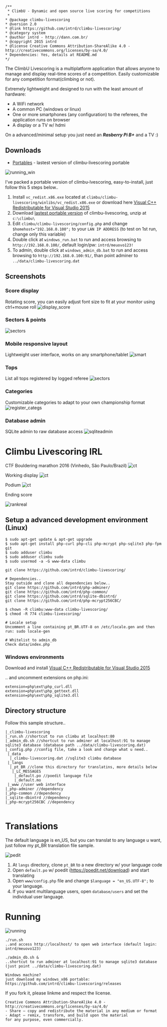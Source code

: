 ```
/**
 * ClimbU - Dynamic and open source live scoring for competitions
 * 
* @package climbu-livescoring
* @version 2.0
* @link https://github.com/intrd/climbu-livescoring/
* @category system
* @author intrd - http://dann.com.br/
* @copyright 2015 intrd
* @license Creative Commons Attribution-ShareAlike 4.0 - http://creativecommons.org/licenses/by-sa/4.0/
* Dependencies: Yes, details at README.md
*/
```

The ClimbU Livescoring is a multiplatform application that allows anyone to manage and display real-time scores of a competition. Easily customizable for any competition format(climbing or not).

Extremely lightweight and designed to run with the least amount of hardware:
- A WiFi network
- A common PC (windows or linux)
- One or more smartphones (any configuration) to the referees, the application runs on browser
- A display or a TV w/ hdmi

On a advanced/minimal setup you just need an ***Rasberry Pi B+*** and a TV :)

## Downloads

* [Portables](https://github.com/intrd/climbu-livescoring/releases) - lastest version of climbu-livescoring portable 

![running_win](/shots/running_win.jpg?raw=true "running_win")

I've packed a portable version of climbu-lvescoring, easy-to-install, just follow this 5 steps below..

1. Install `vc_redist.x86.exe` located at `climbu/climbu-livescoring/winlibs/vc_redist.x86.exe` or download here [Visual C++ Redistributable for Visual Studio 2015](http://www.microsoft.com/en-us/download/details.aspx?id=48145)
2. Download [lastest portable version](https://github.com/intrd/climbu-livescoring/releases) of climbu-livescoring, unzip at `c:\climbu\`
3. Edit `climbu/climbu-livescoring/config.php` and change `$homehost="192.168.0.100";` to your `LAN IP ADDRESS` (to test on 1st run, change only this variable)
4. Double click at `windows_run.bat` to run and access browsing to `http://192.168.0.100/`, default login/pw: `intrd/meuovo123!`
5. To admin, double click at `windows_admin_db.bat` to run and access browsing to `http://192.168.0.100:91/`, than point adminer to `../data/climbu-livescoring.dat`

## Screenshots
### Score display
Rotating score, you can easily adjust font size to fit at your monitor using ctrl+mouse roll
![display_score](/shots/display_score.jpg?raw=true "display_score")

### Sectors & points
![sectors](/shots/sectors.jpg?raw=true "sectors")

### Mobile responsive layout
Lightweight user interface, works on any smartphone/tablet
![smart](/shots/smart.jpg?raw=true "smart")

### Tops 
List all tops registered by logged referee
![sectors](/shots/tops.jpg?raw=true "tops")

### Categories
Customizable categories to adapt to your own championship format
![register_categs](/shots/register_catgs.jpg?raw=true "register_catgs")

### Database admin
SQLite admin to raw database access 
![sqliteadmin](/shots/sqliteadmin.jpg?raw=true "sqliteadmin")


# Climbu Livescoring IRL 
CTF Bouldering marathon 2016 (Vinhedo, São Paulo/Brazil)
![ct](/shots/ct.jpg?raw=true "ct")

Working display
![ct](/shots/end2.jpg?raw=true "ct")

Podium
![ct](/shots/end.jpg?raw=true "end")

Ending score

![rankreal](/shots/rankreal.jpg?raw=true "rankreal")

## Setup a advanced development environment (Linux)
```
$ sudo apt-get update & apt-get upgrade
$ sudo apt-get install php-curl php-cli php-mcrypt php-sqlite3 php-fpm git 
$ sudo adduser climbu
$ sudo adduser climbu sudo
$ sudo usermod -a -G www-data climbu

git clone https://github.com/intrd/climbu-livescoring/

# Dependencies.. 
Stay outside and clone all dependencies below..
git clone https://github.com/intrd/php-adminer/
git clone https://github.com/intrd/php-common/
git clone https://github.com/intrd/sqlite-dbintrd/
git clone https://github.com/intrd/php-mcrypt256CBC/

$ chown -R climbu:www-data climbu-livescoring/
$ chmod -R 774 climbu-livescoring/

# Locale setup 
Uncomment a line containing pt_BR.UTF-8 on /etc/locale.gen and then run: sudo locale-gen

# Whitelist to admin_db
Check data/index.php
```
### Windows environments

Download and install [Visual C++ Redistributable for Visual Studio 2015](http://www.microsoft.com/en-us/download/details.aspx?id=48145)

.. and uncomment extensions on php.ini:
```
extension=php\ext\php_curl.dll
extension=php\ext\php_gettext.dll
extension=php\ext\php_sqlite3.dll
```

## Directory structure
Follow this sample structure..
```
|_climbu-livescoring
|_run.sh //shortcut to run climbu at localhost:80
|_admin_db.sh //shortcut to run adminer at localhost:91 to manage sqlite3 database (database path ../data/climbu-livescoring.dat)
|_config.php //config file, take a look and change what u need..
 |_data
  |_climbu-livescoring.dat //sqlite3 climbu database
 |_langs
  |_pt_BR //clone this directory for translatins, more details below
   |_LC_MESSAGES
    |_default.po //poedit language file
    |_default.mo 
 |_www //user web interface
|_php-adminer //dependency
|_php-common //dependency
|_sqlite-dbintrd //dependency
|_php-mcrypt256CBC //dependency


```

# Translations

The default language is en_US, but you can translat to any language u want, just follow my pt_BR translation file sample.

![pedit](/shots/poedit.jpg?raw=true "poedit")

1. At `langs` directory, clone `pt_BR` to a new directory w/ your language code 
2. Open `default.po` w/ poedit (https://poedit.net/download) and start translating
3. Open `www/config.php` file and change `$language = "en_US.UTF-8";` to your language.
4. If you want multilanguage users, open `database/users` and set the individual user language. 


# Running
![running](/shots/running.jpg?raw=true "running")
```
./run.sh
..and access http://localhost/ to open web interface (default login: intrd/meuovo123)

./admin_db.sh & 
..shortcut to run adminer at localhost:91 to manage sqlite3 database (just point ../data/climbu-livescoring.dat)

Windows machine? 
just download my windows_x86 portable: https://github.com/intrd/climbu-livescoring/releases
```

If you fork it, please linkme and respect the license.

```
Creative Commons Attribution-ShareAlike 4.0 - http://creativecommons.org/licenses/by-sa/4.0/
- Share — copy and redistribute the material in any medium or format
- Adapt — remix, transform, and build upon the material
for any purpose, even commercially. 
```